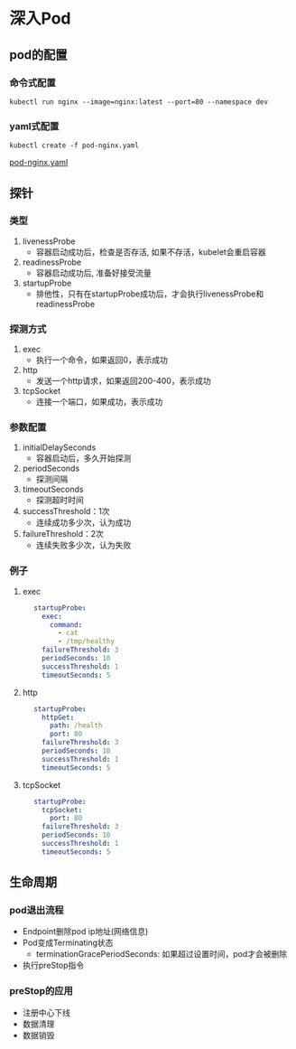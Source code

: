 # 深入Pod

## pod的配置

### 命令式配置

```shell
kubectl run nginx --image=nginx:latest --port=80 --namespace dev
```

### yaml式配置

```shell
kubectl create -f pod-nginx.yaml
```

[pod-nginx.yaml](./kubernetes_learning/yaml/深入pod/pod-nginx.yaml)

## 探针

### 类型

1. livenessProbe
    - 容器启动成功后，检查是否存活, 如果不存活，kubelet会重启容器
2. readinessProbe
    - 容器启动成功后, 准备好接受流量
3. startupProbe
    - 排他性，只有在startupProbe成功后，才会执行livenessProbe和readinessProbe

### 探测方式

1. exec
    - 执行一个命令，如果返回0，表示成功
2. http
    - 发送一个http请求，如果返回200-400，表示成功
3. tcpSocket
    - 连接一个端口，如果成功，表示成功

### 参数配置

1. initialDelaySeconds
    - 容器启动后，多久开始探测
2. periodSeconds
    - 探测间隔
3. timeoutSeconds
    - 探测超时时间
4. successThreshold：1次
    - 连续成功多少次，认为成功
5. failureThreshold：2次
    - 连续失败多少次，认为失败

### 例子
1. exec
```yaml
      startupProbe:
        exec:
          command:
            - cat
            - /tmp/healthy
        failureThreshold: 3
        periodSeconds: 10
        successThreshold: 1
        timeoutSeconds: 5
```

2. http
````yaml
      startupProbe:
        httpGet:
          path: /health
          port: 80
        failureThreshold: 3
        periodSeconds: 10
        successThreshold: 1
        timeoutSeconds: 5
````

3. tcpSocket
```yaml
      startupProbe:
        tcpSocket:
          port: 80
        failureThreshold: 3
        periodSeconds: 10
        successThreshold: 1
        timeoutSeconds: 5
```

## 生命周期
### pod退出流程
   - Endpoint删除pod ip地址(网络信息)
   - Pod变成Terminating状态
     - terminationGracePeriodSeconds: 如果超过设置时间，pod才会被删除
   - 执行preStop指令

### preStop的应用
   - 注册中心下线
   - 数据清理
   - 数据销毁




